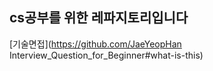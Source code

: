 ## cs공부를 위한 레파지토리입니다

[기술면접](https://github.com/JaeYeopHan Interview_Question_for_Beginner#what-is-this)